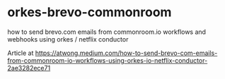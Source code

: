 # orkes-brevo-commonroom
how to send brevo.com emails from commonroom.io workflows and webhooks using orkes / netflix conductor

Article at https://atwong.medium.com/how-to-send-brevo-com-emails-from-commonroom-io-workflows-using-orkes-io-netflix-conductor-2ae3282ece71
